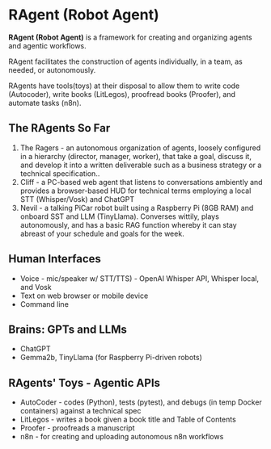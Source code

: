 # RAgent (Robot Agent)

**RAgent (Robot Agent)** is a framework for creating and organizing agents and agentic workflows.

RAgent facilitates the construction of agents individually, in a team, as needed, or autonomously.

RAgents have tools(toys) at their disposal to allow them to write code (Autocoder), write books (LitLegos), proofread books (Proofer), and automate tasks (n8n).

## The RAgents So Far
1. The Ragers - an autonomous organization of agents, loosely configured in a hierarchy (director, manager, worker), that take a goal, discuss it, and develop it into a written deliverable such as a business strategy or a technical specification.. 
2. Cliff - a PC-based web agent that listens to conversations ambiently and provides a browser-based HUD for technical terms employing a local STT (Whisper/Vosk) and ChatGPT
3. Nevil - a talking PiCar robot built using a Raspberry Pi (8GB RAM) and onboard SST and LLM (TinyLlama). Converses wittily, plays autonomously, and has a basic RAG function whereby it can stay abreast of your schedule and goals for the week.

## Human Interfaces
- Voice - mic/speaker w/ STT/TTS) - OpenAI Whisper API, Whisper local, and Vosk
- Text on web browser or mobile device
- Command line

## Brains: GPTs and LLMs
- ChatGPT
- Gemma2b, TinyLlama (for Raspberry Pi-driven robots)

## RAgents' Toys - Agentic APIs
- AutoCoder - codes (Python), tests (pytest), and debugs (in temp Docker containers) against a technical spec
- LitLegos - writes a book given a book title and Table of Contents
- Proofer - proofreads a manuscript
- n8n - for creating and uploading autonomous n8n workflows
